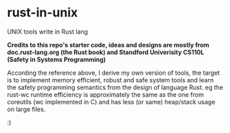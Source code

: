 # rust-in-unix
UNIX tools write in Rust lang

**Credits to this repo's starter code, ideas and designs are mostly from doc.rust-lang.org
(the Rust book) and Standford Univerisity CS110L (Safety in Systems Programming)**

According the reference above, I derive my own version of tools, the target is
to implement memory efficient, robust and safe system tools and learn the
safety programming semantics from the design of language Rust. eg the rust-wc 
runtime efficiency is approximately the same as the one from coreutils (wc implemented in C)
and has less (or same) heap/stack usage on large files. 

:)
